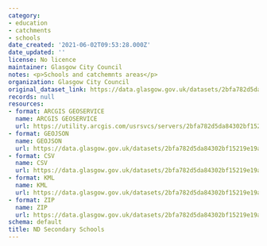 ```yaml
---
category:
- education
- catchments
- schools
date_created: '2021-06-02T09:53:28.000Z'
date_updated: ''
license: No licence
maintainer: Glasgow City Council
notes: <p>Schools and catchemnts areas</p>
organization: Glasgow City Council
original_dataset_link: https://data.glasgow.gov.uk/datasets/2bfa782d5da84302bf15219e19a05112_2
records: null
resources:
- format: ARCGIS GEOSERVICE
  name: ARCGIS GEOSERVICE
  url: https://utility.arcgis.com/usrsvcs/servers/2bfa782d5da84302bf15219e19a05112/rest/services/OPEN_DATA/Schools_Catchments_Open/MapServer/2
- format: GEOJSON
  name: GEOJSON
  url: https://data.glasgow.gov.uk/datasets/2bfa782d5da84302bf15219e19a05112_2.geojson?outSR=%7B%22latestWkid%22%3A27700%2C%22wkid%22%3A27700%7D
- format: CSV
  name: CSV
  url: https://data.glasgow.gov.uk/datasets/2bfa782d5da84302bf15219e19a05112_2.csv?outSR=%7B%22latestWkid%22%3A27700%2C%22wkid%22%3A27700%7D
- format: KML
  name: KML
  url: https://data.glasgow.gov.uk/datasets/2bfa782d5da84302bf15219e19a05112_2.kml?outSR=%7B%22latestWkid%22%3A27700%2C%22wkid%22%3A27700%7D
- format: ZIP
  name: ZIP
  url: https://data.glasgow.gov.uk/datasets/2bfa782d5da84302bf15219e19a05112_2.zip?outSR=%7B%22latestWkid%22%3A27700%2C%22wkid%22%3A27700%7D
schema: default
title: ND Secondary Schools
---
```

